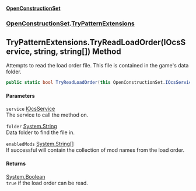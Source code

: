 #### [OpenConstructionSet](index 'index')
### [OpenConstructionSet](index#OpenConstructionSet 'OpenConstructionSet').[TryPatternExtensions](8+MvwvK7uGNIiBHKRIh29A 'OpenConstructionSet.TryPatternExtensions')
## TryPatternExtensions.TryReadLoadOrder(IOcsService, string, string[]) Method
Attempts to read the load order file. This file is contained in the game's data folder.  
```csharp
public static bool TryReadLoadOrder(this OpenConstructionSet.IOcsService service, string folder, out string[] enabledMods);
```
#### Parameters
<a name='OpenConstructionSet_TryPatternExtensions_TryReadLoadOrder(OpenConstructionSet_IOcsService_string_string__)_service'></a>
`service` [IOcsService](pMeR1KBG0zWkoR01rh3e5A 'OpenConstructionSet.IOcsService')  
The service to call the method on.
  
<a name='OpenConstructionSet_TryPatternExtensions_TryReadLoadOrder(OpenConstructionSet_IOcsService_string_string__)_folder'></a>
`folder` [System.String](https://docs.microsoft.com/en-us/dotnet/api/System.String 'System.String')  
Data folder to find the file in.
  
<a name='OpenConstructionSet_TryPatternExtensions_TryReadLoadOrder(OpenConstructionSet_IOcsService_string_string__)_enabledMods'></a>
`enabledMods` [System.String](https://docs.microsoft.com/en-us/dotnet/api/System.String 'System.String')[[]](https://docs.microsoft.com/en-us/dotnet/api/System.Array 'System.Array')  
If successful will contain the collection of mod names from the load order.
  
#### Returns
[System.Boolean](https://docs.microsoft.com/en-us/dotnet/api/System.Boolean 'System.Boolean')  
`true` if the load order can be read.
